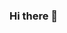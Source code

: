 ### Hi there 👋

<!--
**Staff227/Staff227** is a ✨ _special_ ✨ repository because its `README.md` (this file) appears on your GitHub profile.

https://i.pinimg.com/originals/75/c2/f8/75c2f842863ae2df6b3ac2d0a4d63026.gif

- 🔭 I’m a graduate in Computer Network Mgt.
- 🌱 I’m currently enrolled in a course to e a full stack Software Engineer
- 📫 Reach me:
- +233246191203 wnfynn@gmail.com
-->
